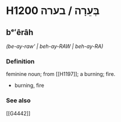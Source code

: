 # H1200 בְּעֵרָה / בערה

## bᵉʻêrâh

_(be-ay-raw' | beh-ay-RAW | beh-ay-RA)_

### Definition

feminine noun; from [[H1197]]; a burning; fire.

- burning, fire
### See also

[[G4442]]

